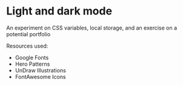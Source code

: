 # Light and dark mode
An experiment on CSS variables, local storage, and an exercise on a potential portfolio

Resources used:
- Google Fonts
- Hero Patterns
- UnDraw Illustrations
- FontAwesome Icons